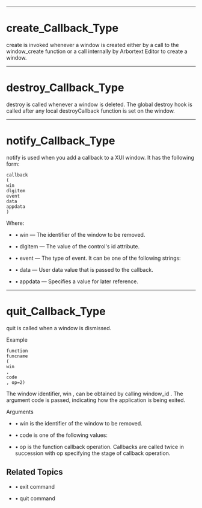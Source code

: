 

---

# create_Callback_Type

create is invoked whenever a window is created either by a call to the window_create function or a call internally by Arbortext Editor to create a window.



---

# destroy_Callback_Type

destroy is called whenever a window is deleted. The global destroy hook is called after any local destroyCallback function is set on the window.



---

# notify_Callback_Type

notify is used when you add a callback to a XUI window. It has the following form:

```
callback
(
win
dlgitem
event
data
appdata
)
```

Where:

- • win — The identifier of the window to be removed.

- • dlgitem — The value of the control's id attribute.

- • event — The type of event. It can be one of the following strings:

- • data — User data value that is passed to the callback.

- • appdata — Specifies a value for later reference.



---

# quit_Callback_Type

quit is called when a window is dismissed.

Example

```
function
funcname
(
win
,
code
, op=2)
```

The window identifier, win , can be obtained by calling window_id . The argument code is passed, indicating how the application is being exited.

Arguments

- • win is the identifier of the window to be removed.

- • code is one of the following values:

- • op is the function callback operation. Callbacks are called twice in succession with op specifying the stage of callback operation.

## Related Topics

- • exit command

- • quit command